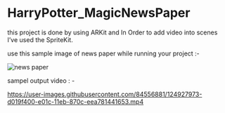 # HarryPotter_MagicNewsPaper

this project is done by using ARKit and In Order to add video into scenes I’ve used the SpriteKit.

use this sample image of news paper while running your project :-

![news paper](https://user-images.githubusercontent.com/84556881/124934313-381f0900-e022-11eb-9e39-cd9e9b394240.jpg)



sampel output video : - 



https://user-images.githubusercontent.com/84556881/124927973-d019f400-e01c-11eb-870c-eea781441653.mp4

